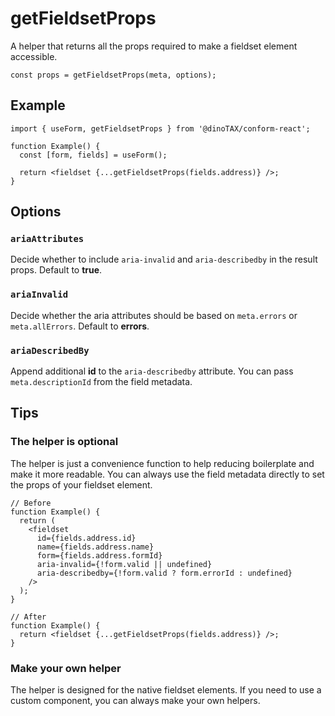 # getFieldsetProps

A helper that returns all the props required to make a fieldset element accessible.

```tsx
const props = getFieldsetProps(meta, options);
```

## Example

```tsx
import { useForm, getFieldsetProps } from '@dinoTAX/conform-react';

function Example() {
  const [form, fields] = useForm();

  return <fieldset {...getFieldsetProps(fields.address)} />;
}
```

## Options

### `ariaAttributes`

Decide whether to include `aria-invalid` and `aria-describedby` in the result props. Default to **true**.

### `ariaInvalid`

Decide whether the aria attributes should be based on `meta.errors` or `meta.allErrors`. Default to **errors**.

### `ariaDescribedBy`

Append additional **id** to the `aria-describedby` attribute. You can pass `meta.descriptionId` from the field metadata.

## Tips

### The helper is optional

The helper is just a convenience function to help reducing boilerplate and make it more readable. You can always use the field metadata directly to set the props of your fieldset element.

```tsx
// Before
function Example() {
  return (
    <fieldset
      id={fields.address.id}
      name={fields.address.name}
      form={fields.address.formId}
      aria-invalid={!form.valid || undefined}
      aria-describedby={!form.valid ? form.errorId : undefined}
    />
  );
}

// After
function Example() {
  return <fieldset {...getFieldsetProps(fields.address)} />;
}
```

### Make your own helper

The helper is designed for the native fieldset elements. If you need to use a custom component, you can always make your own helpers.
